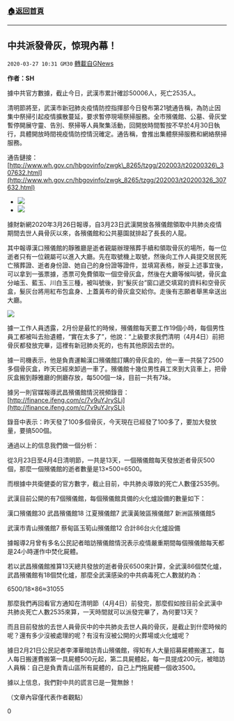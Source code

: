 ###  [:house:返回首頁](https://github.com/ourhimalayas/txt)
---

## 中共派發骨灰，惊現內幕！
`2020-03-27 10:31 GM30` [轉載自GNews](https://gnews.org/zh-hant/154310/)

**作者：SH**

據中共官方數據，截止今日，武漢市累計確診50006人，死亡2535人。

清明節將至，武漢市新冠肺炎疫情防控指揮部今日發布第21號通告稱，為防止因集中祭掃引起疫情擴散蔓延，要求暫停現場祭掃服務。全市殯儀館、公墓、骨灰堂暫停開展守靈、告別、祭掃等人員聚集活動，回開放時間暫按不早於4月30日執行，具體開放時間視疫情防控情況確定。通告稱，會推出集體祭掃服務和網絡祭掃服務。

通告鏈接： [http://www.wh.gov.cn/hbgovinfo/zwgk\_8265/tzgg/202003/t20200326\_307632.html](http://www.wh.gov.cn/hbgovinfo/zwgk_8265/tzgg/202003/t20200326_307632.html)

- ![](https://s3-ap-northeast-1.amazonaws.com/news.guo.offload.media/wp-content/uploads/2020/03/27052439/1-141.png)
- ![](https://s3-ap-northeast-1.amazonaws.com/news.guo.offload.media/wp-content/uploads/2020/03/27053045/2-100.png)


據財新網2020年3月26日報導，自3月23日武漢開放各殯儀館領取中共肺炎疫情期間去世人員骨灰以來，各殯儀館和公共墓園就排起了長長的人龍。

其中報導漢口殯儀館的靜雅廳是逝者親屬辦理殯葬手續和領取骨灰的場所，每一位逝者只有一位親屬可以進入大廳。先在取號機上取號，然後向工作人員提交居民死亡殯葬證、逝者身份證、她自己的身份證等證件，並填寫表格，辦妥上述事宜後，可以拿到一張票據，憑票可免費領取一個空骨灰盒，然後在大廳等候叫號，骨灰盒分岫玉、藍玉、川白玉三種，被叫號後，到“髮灰台”窗口遞交填寫的資料和空骨灰盒，髮灰台將用紅布包盒身、上蓋黃布的骨灰盒交給你。走後有志願者舉黑傘送出大廳。

![](https://s3-ap-northeast-1.amazonaws.com/news.guo.offload.media/wp-content/uploads/2020/03/27053031/3-2-27.png)

據一工作人員透露，2月份是最忙的時候，殯儀館每天要工作19個小時，每個男性員工都被叫去抬遺體，“實在太多了”，他說：“上級要求我們清明（4月4日）前把骨灰都發放完畢，這裡有新冠肺炎死的，也有其他原因去世的。

據一司機表示，他是負責運輸漢口殯儀館訂購的骨灰盒的，他一車一共裝了2500多個骨灰盒，昨天已經來卸過一車了。殯儀館十幾位男性員工來到大貨車上，把骨灰盒搬到靜雅廳的側廳存放，每500個一垛，目前一共有7垛。

據另一則官媒報導武昌殯儀館情況視頻錄音： [http://finance.ifeng.com/c/7v9uYJrySLi](http://finance.ifeng.com/c/7v9uYJrySLi)

錄音中表示：昨天發了100多個骨灰，今天現在已經發了100多了，要加大發放量，要搞500個。

通過以上的信息我們做一個分析：

從3月23日至4月4日清明節，一共是13天，一個殯儀館每天發放逝者骨灰500個，那麼一個殯儀館的逝者數量是13×500=6500。

而根據中共衛健委的官方數字，截止目前，中共肺炎導致的死亡人數僅2535例。

武漢目前公開的有7個殯儀館，每個殯儀館具備的火化爐設備的數量如下：

漢口殯儀館30 武昌殯儀館18 江夏殯儀館7 武漢黃陂區殯儀館7 新洲區殯儀館5

武漢市青山殯儀館7 蔡甸區玉筍山殯儀館12 合計86台火化爐設備

據報導2月曾有多名公民記者暗訪殯儀館情況表示疫情嚴重期間每個殯儀館每天都是24小時運作中焚化屍體。

若以武昌殯儀館推算13天總共發放的逝者骨灰6500來計算，全武漢86個焚化爐，武昌殯儀館有18個焚化爐，那麼全武漢感染的中共病毒死亡人數就約為：

6500/18×86≈31055

那麼我們再回看官方通知在清明節（4月4日）前發完，那麼假如按目前全武漢中共肺炎死亡人數2535來算，一天時間就可以派發完畢了，為何要13天？

而且目前發放的去世人員骨灰中的中共肺炎去世人員的骨灰，是截止到什麼時候的呢？還有多少沒被處理的呢？有沒有沒被公開的火葬場或火化爐呢？

據日2月21日公民記者李澤華暗訪青山殯儀館，得知有人大量招募屍體搬運工，每人每日搬運費搬第一具屍體500元起，第二具屍體起，每一具提成200元，被暗訪人員稱：自己是負責青山區所有屍體的，自己上門拖屍體一個收3500。

據以上信息，我們對中共的謊言已是一覽無餘！

（文章內容僅代表作者觀點）

0
